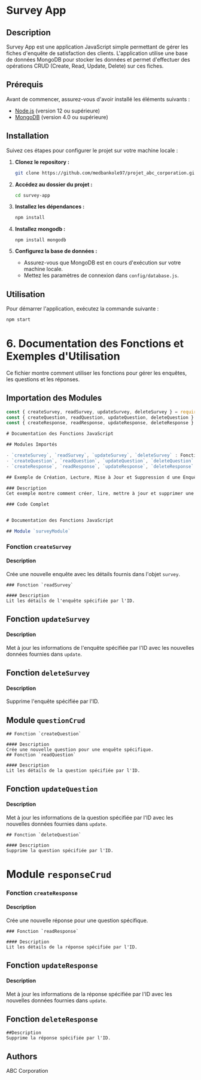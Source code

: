 # Survey App

## Description

Survey App est une application JavaScript simple permettant de gérer les fiches d'enquête de satisfaction des clients. L'application utilise une base de données MongoDB pour stocker les données et permet d'effectuer des opérations CRUD (Create, Read, Update, Delete) sur ces fiches.

## Prérequis

Avant de commencer, assurez-vous d'avoir installé les éléments suivants :

- [Node.js](https://nodejs.org/) (version 12 ou supérieure)
- [MongoDB](https://www.mongodb.com/try/download/community) (version 4.0 ou supérieure)

## Installation

Suivez ces étapes pour configurer le projet sur votre machine locale :

1. **Clonez le repository :**

    ```bash
    git clone https://github.com/medbankole97/projet_abc_corporation.git
    ```

2. **Accédez au dossier du projet :**

    ```bash
    cd survey-app
    ```

3. **Installez les dépendances :**

    ```bash
    npm install
    ```
3. **Installez mongodb :**

    ```mongodb
    npm install mongodb
    ```


5. **Configurez la base de données :**

    - Assurez-vous que MongoDB est en cours d'exécution sur votre machine locale.
    - Mettez les paramètres de connexion dans `config/database.js`.

## Utilisation

Pour démarrer l'application, exécutez la commande suivante :

```bash
npm start
```



# 6. Documentation des Fonctions et Exemples d'Utilisation

Ce fichier montre comment utiliser les fonctions pour gérer les enquêtes, les questions et les réponses.

## Importation des Modules

```javascript
const { createSurvey, readSurvey, updateSurvey, deleteSurvey } = require('./surveyModule');
const { createQuestion, readQuestion, updateQuestion, deleteQuestion } = require('./questionCrud');
const { createResponse, readResponse, updateResponse, deleteResponse } = require('./responseCrud');

# Documentation des Fonctions JavaScript

## Modules Importés

- `createSurvey`, `readSurvey`, `updateSurvey`, `deleteSurvey` : Fonctions pour gérer les enquêtes.
- `createQuestion`, `readQuestion`, `updateQuestion`, `deleteQuestion` : Fonctions pour gérer les questions.
- `createResponse`, `readResponse`, `updateResponse`, `deleteResponse` : Fonctions pour gérer les réponses.

## Exemple de Création, Lecture, Mise à Jour et Suppression d une Enquête

### Description
Cet exemple montre comment créer, lire, mettre à jour et supprimer une enquête en utilisant les fonctions fournies par le module `surveyModule`.

### Code Complet


# Documentation des Fonctions JavaScript

## Module `surveyModule`
````
### Fonction `createSurvey`

#### Description
Crée une nouvelle enquête avec les détails fournis dans l'objet `survey`.
````
### Fonction `readSurvey`

#### Description
Lit les détails de l'enquête spécifiée par l'ID.

````
## Fonction `updateSurvey`

#### Description
Met à jour les informations de l'enquête spécifiée par l'ID avec les nouvelles données fournies dans `update`.

## Fonction `deleteSurvey`

#### Description
Supprime l'enquête spécifiée par l'ID.

## Module `questionCrud`
````
## Fonction `createQuestion`

#### Description
Crée une nouvelle question pour une enquête spécifique.
## Fonction `readQuestion`

#### Description
Lit les détails de la question spécifiée par l'ID.
````
## Fonction `updateQuestion`

#### Description
Met à jour les informations de la question spécifiée par l'ID avec les nouvelles données fournies dans `update`.
````
## Fonction `deleteQuestion`

#### Description
Supprime la question spécifiée par l'ID.
````
# Module `responseCrud`

### Fonction `createResponse`

#### Description
Crée une nouvelle réponse pour une question spécifique.
````
### Fonction `readResponse`

#### Description
Lit les détails de la réponse spécifiée par l'ID.
````
## Fonction `updateResponse`

#### Description
Met à jour les informations de la réponse spécifiée par l'ID avec les nouvelles données fournies dans `update`.


## Fonction `deleteResponse`
````
##Description
Supprime la réponse spécifiée par l'ID.
````
## Authors
ABC Corporation